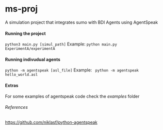 # ms-proj
A simulation project that integrates sumo with BDI Agents using AgentSpeak

#### Running the project

```python3 main.py [simul_path]```
Example: ```python main.py ExperimentA/experimentA```

#### Running indivudual agents

```python -m agentspeak [asl_file]```
Example: ``` python -m agentspeak hello_world.asl```

#### Extras

For some examples of agentspeak code check the *examples* folder


###### References

https://github.com/niklasf/python-agentspeak
